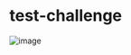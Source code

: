 # test-challenge

![image](https://user-images.githubusercontent.com/71487771/204270699-824d9fe7-0714-46c0-a150-e5d7be528880.png)
